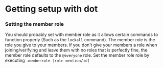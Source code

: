 # Getting setup with dot

### **Setting the member role**

You should probably set with member role as it allows certain commands to function properly (Such as the `lockall` command). The member role is the role you give to your members. If you don't give your members a role when joining/verifying and leave them with no roles that is perfectly fine, the member role defaults to the `@everyone` role. Set the member role role by executing `.memberrole [role mention/id]`
